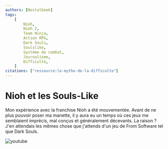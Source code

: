 ```yaml
---
authors: [NostalGeek]
tags:
    [
        Nioh,
        Nioh 2,
        Team Ninja,
        Action RPG,
        Dark Souls,
        Soulslike,
        Système de combat,
        Journalisme,
        Difficulté,
    ]
citations: ["ressource:le-mythe-de-la-difficulte"]
---
```


# Nioh et les Souls-Like

Mon expérience avec la franchise Nioh a été mouvementée. Avant de ne plus pouvoir poser ma manette, il y aura eu un temps où ces jeux me semblaient imprécis, mal conçus et généralement décevants. La raison ? J'en attendais les mêmes chose que j'attends d'un jeu de From Software tel que Dark Souls.

![youtube](https://www.youtube.com/watch?v=yfrJW49aSdk)
